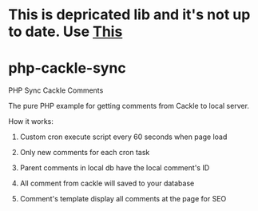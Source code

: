 <h1>This is depricated lib and it's not up to date. Use <a href="https://bitbucket.org/cackle-plugin/comment-php/">This</a></h1>

php-cackle-sync
===============

PHP Sync Cackle Comments

The pure PHP  example for getting comments from Cackle to local server.

How it works:

1. Custom cron execute script every 60 seconds when page load

2. Only new comments for each cron task

3. Parent comments in local db have the local comment's ID

4. All comment from cackle will saved to your database

5. Comment's template display all comments at the page for SEO

